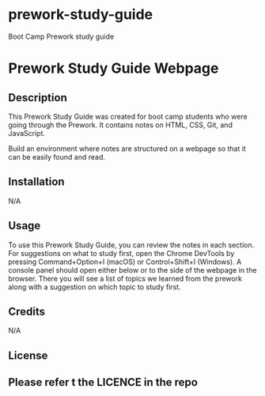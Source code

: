 # prework-study-guide
Boot Camp Prework study guide

# Prework Study Guide Webpage

## Description

This Prework Study Guide was created for boot camp students who were going through the Prework. It contains notes on HTML, CSS, Git, and JavaScript.

Build an environment where notes are structured on a webpage so that it can be easily found and read.

## Installation

N/A

## Usage

To use this Prework Study Guide, you can review the notes in each section. For suggestions on what to study first, open the Chrome DevTools by pressing Command+Option+I (macOS) or Control+Shift+I (Windows). A console panel should open either below or to the side of the webpage in the browser. There you will see a list of topics we learned from the prework along with a suggestion on which topic to study first.


## Credits

N/A

## License

Please refer t the LICENCE in the repo
---

